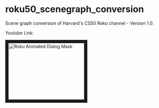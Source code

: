 # roku50_scenegraph_conversion
<p>Scene graph conversion of Harvard's CS50 Roku channel - Version 1.0.</p>
<p>Youtube Link:</p>
<a href="http://www.youtube.com/watch?feature=player_embedded&v=FsW5FWqcLqc
" target="_blank"><img src="http://img.youtube.com/vi/FsW5FWqcLqc/0.jpg" 
alt="Roku Animated Dialog Mask" width="240" height="180" border="10" /></a>
